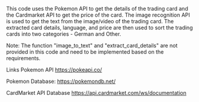 This code uses the Pokemon API to get the details of the trading card and the Cardmarket API to get the price of the card.
The image recognition API is used to get the text from the image/video of the trading card.
The extracted card details, language, and price are then used to sort the trading cards into two categories - German and Other.

Note: 
The function "image_to_text" and "extract_card_details" are not provided in this code and need to be implemented based on the requirements.





Links 
Pokemon API
https://pokeapi.co/

Pokemon Database:
https://pokemondb.net/

CardMarket API Database
https://api.cardmarket.com/ws/documentation
